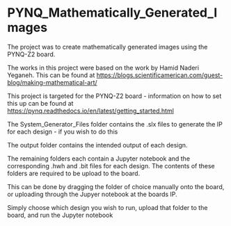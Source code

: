 # PYNQ_Mathematically_Generated_Images

The project was to create mathematically generated images using the PYNQ-Z2 board.

The works in this project were based on the work by Hamid Naderi Yeganeh.
This can be found at https://blogs.scientificamerican.com/guest-blog/making-mathematical-art/


This project is targeted for the PYNQ-Z2 board - information on how to set this up can be found at https://pynq.readthedocs.io/en/latest/getting_started.html

The System_Generator_Files folder contains the .slx files to generate the IP for each design - if you wish to do this

The output folder contains the intended output of each design.

The remaining folders each contain a Jupyter notebook and the corresponding .hwh and .bit files for each design.
The contents of these folders are required to be upload to the board.

This can be done by dragging the folder of choice manually onto the board, or uploading through the Jupyer notebook at the boards IP.

Simply choose which design you wish to run, upload that folder to the board, and run the Jupyter notebook

 
